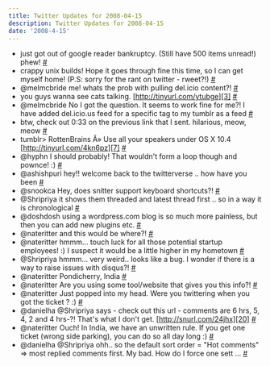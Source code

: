 ```yaml
---
title: Twitter Updates for 2008-04-15
description: Twitter Updates for 2008-04-15
date: '2008-4-15'
---
```


* just got out of google reader bankruptcy. (Still have 500 items unread!) phew! [\#][0]
* crappy unix builds! Hope it goes through fine this time, so I can get myself home! (P.S: sorry for the rant on twitter - rweet?!) [\#][1]
* @melmcbride me! whats the prob with pulling del.icio content?! [\#][2]
* you guys wanna see cats talking. [http://tinyurl.com/ytubge][3] [\#][4]
* @melmcbride No I got the question. It seems to work fine for me?! I have added del.icio.us feed for a specific tag to my tumblr as a feed [\#][5]
* btw, check out 0:33 on the previous link that I sent. hilarious, meow, meow [\#][6]
* tumblr\> RottenBrains Â» Use all your speakers under OS X 10.4 [http://tinyurl.com/4kn6pz][7] [\#][8]
* @hyphn I should probably! That wouldn't form a loop though and pownce! :) [\#][9]
* @ashishpuri hey!! welcome back to the twitterverse .. how have you been [\#][10]
* @snookca Hey, does snitter support keyboard shortcuts?! [\#][11]
* @Shripriya it shows them threaded and latest thread first .. so in a way it is chronological [\#][12]
* @doshdosh using a wordpress.com blog is so much more painless, but then you can add new plugins etc. [\#][13]
* @nateritter and this would be where?! [\#][14]
* @nateritter hmmm... touch luck for all those potential startup employees! :) I suspect it would be a little higher in my hometown [\#][15]
* @Shripriya hmmm... very weird.. looks like a bug. I wonder if there is a way to raise issues with disqus?! [\#][16]
* @nateritter Pondicherry, India [\#][17]
* @nateritter Are you using some tool/website that gives you this info?! [\#][18]
* @nateritter Just popped into my head. Were you twittering when you got the ticket ? :) [\#][19]
* @danielha @Shripriya says - check out this url - comments are 6 hrs, 5, 4, 2 and 4 hrs-?! That's what I don't get. [http://snurl.com/24jhx][20] [\#][21]
* @nateritter Ouch! In India, we have an unwritten rule. If you get one ticket (wrong side parking), you can do so all day long :) [\#][22]
* @danielha @Shripriya ohh.. so the default sort order = "Hot comments" =\> most replied comments first. My bad. How do I force one sett ... [\#][23]


[0]: http://twitter.com/shvelmur/statuses/789249035
[1]: http://twitter.com/shvelmur/statuses/789280363
[2]: http://twitter.com/shvelmur/statuses/789281455
[3]: http://tinyurl.com/ytubge
[4]: http://twitter.com/shvelmur/statuses/789301577
[5]: http://twitter.com/shvelmur/statuses/789302401
[6]: http://twitter.com/shvelmur/statuses/789302831
[7]: http://tinyurl.com/4kn6pz
[8]: http://twitter.com/shvelmur/statuses/789314058
[9]: http://twitter.com/shvelmur/statuses/789748313
[10]: http://twitter.com/shvelmur/statuses/789748584
[11]: http://twitter.com/shvelmur/statuses/789752351
[12]: http://twitter.com/shvelmur/statuses/789813735
[13]: http://twitter.com/shvelmur/statuses/789814178
[14]: http://twitter.com/shvelmur/statuses/789857964
[15]: http://twitter.com/shvelmur/statuses/789860668
[16]: http://twitter.com/shvelmur/statuses/789861704
[17]: http://twitter.com/shvelmur/statuses/789862157
[18]: http://twitter.com/shvelmur/statuses/789862333
[19]: http://twitter.com/shvelmur/statuses/789869125
[20]: http://snurl.com/24jhx
[21]: http://twitter.com/shvelmur/statuses/789873481
[22]: http://twitter.com/shvelmur/statuses/789878518
[23]: http://twitter.com/shvelmur/statuses/789882581